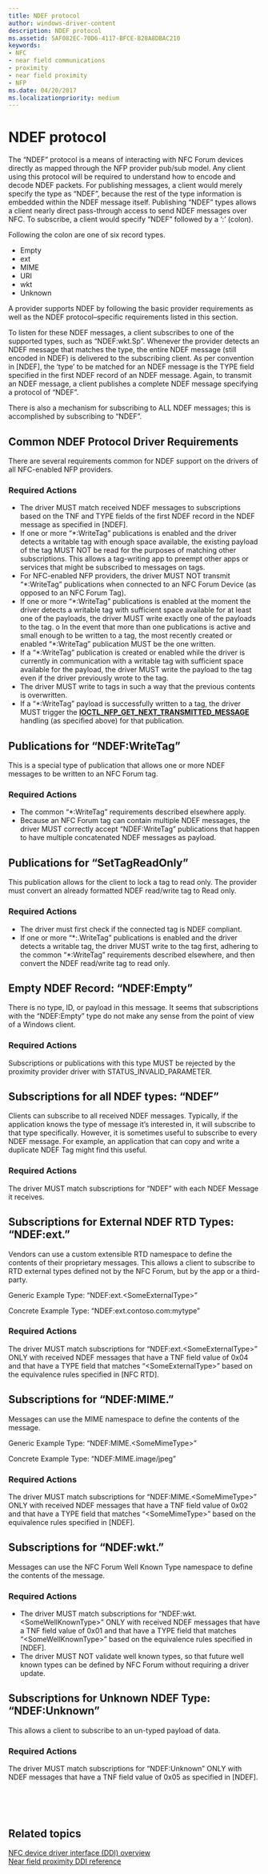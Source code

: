 ```yaml
---
title: NDEF protocol
author: windows-driver-content
description: NDEF protocol
ms.assetid: 5AF082EC-70D6-4117-BFCE-B28A8DBAC210
keywords:
- NFC
- near field communications
- proximity
- near field proximity
- NFP
ms.date: 04/20/2017
ms.localizationpriority: medium
---
```


# NDEF protocol


The “NDEF” protocol is a means of interacting with NFC Forum devices directly as mapped through the NFP provider pub/sub model. Any client using this protocol will be required to understand how to encode and decode NDEF packets. For publishing messages, a client would merely specify the type as “NDEF”, because the rest of the type information is embedded within the NDEF message itself. Publishing “NDEF” types allows a client nearly direct pass-through access to send NDEF messages over NFC. To subscribe, a client would specify “NDEF” followed by a ‘:’ (colon).

Following the colon are one of six record types.

-   Empty
-   ext
-   MIME
-   URI
-   wkt
-   Unknown

A provider supports NDEF by following the basic provider requirements as well as the NDEF protocol–specific requirements listed in this section.

To listen for these NDEF messages, a client subscribes to one of the supported types, such as “NDEF:wkt.Sp”. Whenever the provider detects an NDEF message that matches the type, the entire NDEF message (still encoded in NDEF) is delivered to the subscribing client. As per convention in \[NDEF\], the ‘type’ to be matched for an NDEF message is the TYPE field specified in the first NDEF record of an NDEF message. Again, to transmit an NDEF message, a client publishes a complete NDEF message specifying a protocol of “NDEF”.

There is also a mechanism for subscribing to ALL NDEF messages; this is accomplished by subscribing to “NDEF”.

## Common NDEF Protocol Driver Requirements


There are several requirements common for NDEF support on the drivers of all NFC-enabled NFP providers.

### Required Actions

-   The driver MUST match received NDEF messages to subscriptions based on the TNF and TYPE fields of the first NDEF record in the NDEF message as specified in \[NDEF\].
-   If one or more “\*:WriteTag” publications is enabled and the driver detects a writable tag with enough space available, the existing payload of the tag MUST NOT be read for the purposes of matching other subscriptions. This allows a tag-writing app to preempt other apps or services that might be subscribed to messages on tags.
-   For NFC-enabled NFP providers, the driver MUST NOT transmit “\*:WriteTag” publications when connected to an NFC Forum Device (as opposed to an NFC Forum Tag).
-   If one or more “\*:WriteTag” publications is enabled at the moment the driver detects a writable tag with sufficient space available for at least one of the payloads, the driver MUST write exactly one of the payloads to the tag. o In the event that more than one publications is active and small enough to be written to a tag, the most recently created or enabled “\*:WriteTag” publication MUST be the one written.
-   If a “\*:WriteTag” publication is created or enabled while the driver is currently in communication with a writable tag with sufficient space available for the payload, the driver MUST write the payload to the tag even if the driver previously wrote to the tag.
-   The driver MUST write to tags in such a way that the previous contents is overwritten.
-   If a “\*:WriteTag” payload is successfully written to a tag, the driver MUST trigger the [**IOCTL\_NFP\_GET\_NEXT\_TRANSMITTED\_MESSAGE**](https://msdn.microsoft.com/library/windows/hardware/jj853320) handling (as specified above) for that publication.

## Publications for “NDEF:WriteTag”


This is a special type of publication that allows one or more NDEF messages to be written to an NFC Forum tag.

### Required Actions

-   The common “\*:WriteTag” requirements described elsewhere apply.
-   Because an NFC Forum tag can contain multiple NDEF messages, the driver MUST correctly accept “NDEF:WriteTag” publications that happen to have multiple concatenated NDEF messages as payload.

## Publications for “SetTagReadOnly”


This publication allows for the client to lock a tag to read only. The provider must convert an already formatted NDEF read/write tag to Read only.

### Required Actions

-   The driver must first check if the connected tag is NDEF compliant.
-   If one or more “\*:.WriteTag” publications is enabled and the driver detects a writable tag, the driver MUST write to the tag first, adhering to the common “\*:WriteTag” requirements described elsewhere, and then convert the NDEF read/write tag to read only.

## Empty NDEF Record: “NDEF:Empty”


There is no type, ID, or payload in this message. It seems that subscriptions with the “NDEF:Empty” type do not make any sense from the point of view of a Windows client.

### Required Actions

Subscriptions or publications with this type MUST be rejected by the proximity provider driver with STATUS\_INVALID\_PARAMETER.

## Subscriptions for all NDEF types: “NDEF”


Clients can subscribe to all received NDEF messages. Typically, if the application knows the type of message it’s interested in, it will subscribe to that type specifically. However, it is sometimes useful to subscribe to every NDEF message. For example, an application that can copy and write a duplicate NDEF Tag might find this useful.

### Required Actions

The driver MUST match subscriptions for “NDEF” with each NDEF Message it receives.

## Subscriptions for External NDEF RTD Types: “NDEF:ext.”


Vendors can use a custom extensible RTD namespace to define the contents of their proprietary messages. This allows a client to subscribe to RTD external types defined not by the NFC Forum, but by the app or a third-party.

Generic Example Type: “NDEF:ext.&lt;SomeExternalType&gt;”

Concrete Example Type: “NDEF:ext.contoso.com:mytype”

### Required Actions

The driver MUST match subscriptions for “NDEF:ext.&lt;SomeExternalType&gt;” ONLY with received NDEF messages that have a TNF field value of 0x04 and that have a TYPE field that matches “&lt;SomeExternalType&gt;” based on the equivalence rules specified in \[NFC RTD\].

## Subscriptions for “NDEF:MIME.”


Messages can use the MIME namespace to define the contents of the message.

Generic Example Type: “NDEF:MIME.&lt;SomeMimeType&gt;”

Concrete Example Type: “NDEF:MIME.image/jpeg”

### Required Actions

The driver MUST match subscriptions for “NDEF:MIME.&lt;SomeMimeType&gt;” ONLY with received NDEF messages that have a TNF field value of 0x02 and that have a TYPE field that matches “&lt;SomeMimeType&gt;” based on the equivalence rules specified in \[NDEF\].

## Subscriptions for “NDEF:wkt.”


Messages can use the NFC Forum Well Known Type namespace to define the contents of the message.

### Required Actions

-   The driver MUST match subscriptions for “NDEF:wkt.&lt;SomeWellKnownType&gt;” ONLY with received NDEF messages that have a TNF field value of 0x01 and that have a TYPE field that matches “&lt;SomeWellKnownType&gt;” based on the equivalence rules specified in \[NDEF\].
-   The driver MUST NOT validate well known types, so that future well known types can be defined by NFC Forum without requiring a driver update.

## Subscriptions for Unknown NDEF Type: “NDEF:Unknown”


This allows a client to subscribe to an un-typed payload of data.

### Required Actions

The driver MUST match subscriptions for “NDEF:Unknown” ONLY with NDEF messages that have a TNF field value of 0x05 as specified in \[NDEF\].

 

 
## Related topics
[NFC device driver interface (DDI) overview](https://msdn.microsoft.com/library/windows/hardware/mt715815)  
[Near field proximity DDI reference](https://msdn.microsoft.com/library/windows/hardware/jj866056)  

